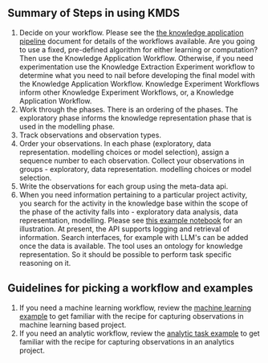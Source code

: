 ## Summary of Steps in using KMDS

1. Decide on your workflow. Please see the [the knowledge application pipeline](../feature_documentation/km_app_pipeline.md) document for details of the workflows available. Are you going to use a fixed, pre-defined algorithm for either learning or computation? Then use the Knowledge Application Workflow. Otherwise, if you need experimentation use the Knowledge Extraction Experiment workflow to determine what you need to nail before developing the final model with the Knowledge Application Workflow. Knowledge Experiment Workflows inform other Knowledge Experiment Workflows, or, a Knowledge Application Workflow.
2. Work through the phases. There is an ordering of the phases. The exploratory phase informs the knowledge representation phase that is used in the modelling phase.
3. Track observations and observation types.
4. Order your observations. In each phase (exploratory, data representation. modelling choices or model selection), assign a sequence number to each observation. Collect your observations in groups - exploratory, data representation. modelling choices or model selection.
5. Write the observations for each group using the meta-data api.
6. When you need information pertaining to a particular project activity, you search for the activity in the knowledge base within the scope of the phase of the activity falls into - exploratory data analysis, data representation, modelling. Please see [this example notebook](machine_learning/example_ml_observations_report.ipynb) for an illustration. At present, the API supports logging and retrieval of information. Search interfaces, for example with LLM's can be added once the data is available. The tool uses an ontology for knowledge representation. So it should be possible to perform task specific reasoning on it.


## Guidelines for picking a workflow and examples
1. If you need a machine learning workflow, review the [machine learning example](machine_learning/example_narrative.md) to get familiar with the recipe for capturing observations in machine learning based project.
2. If you need an analytic workflow, review the [analytic task example](analytics/example_narrative.md) to get familiar with the recipe for capturing observations in an analytics project.